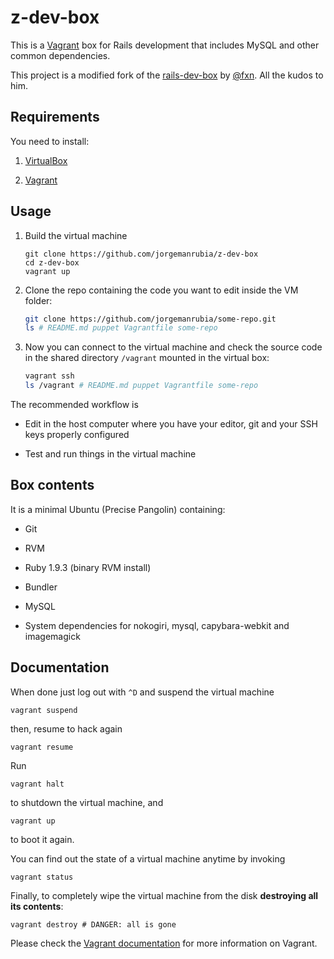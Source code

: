 # z-dev-box

This is a [Vagrant](http://www.vagrantup.com/) box for Rails development that includes MySQL and other common dependencies.

This project is a modified fork of the [rails-dev-box](https://github.com/rails/rails-dev-box) by [@fxn](https://github.com/fxn). All the kudos to him.

## Requirements

You need to install:

1. [VirtualBox](https://www.virtualbox.org)

2. [Vagrant](http://vagrantup.com)

## Usage

1. Build the virtual machine

    ```
    git clone https://github.com/jorgemanrubia/z-dev-box
    cd z-dev-box
    vagrant up
    ```

2. Clone the repo containing the code you want to edit inside the VM folder:

    ```bash
    git clone https://github.com/jorgemanrubia/some-repo.git
    ls # README.md puppet Vagrantfile some-repo
    ```

3. Now you can connect to the virtual machine and check the source code in the shared directory `/vagrant` mounted in the virtual box:

    ```bash
    vagrant ssh 
    ls /vagrant # README.md puppet Vagrantfile some-repo
    ```

The recommended workflow is

* Edit in the host computer where you have your editor, git and your SSH keys properly configured

* Test and run things in the virtual machine

## Box contents

It is a minimal Ubuntu (Precise Pangolin) containing:

* Git

* RVM

* Ruby 1.9.3 (binary RVM install)

* Bundler

* MySQL

* System dependencies for nokogiri, mysql, capybara-webkit and imagemagick

## Documentation

When done just log out with `^D` and suspend the virtual machine

    vagrant suspend

then, resume to hack again

    vagrant resume

Run

    vagrant halt

to shutdown the virtual machine, and

    vagrant up

to boot it again.

You can find out the state of a virtual machine anytime by invoking

    vagrant status

Finally, to completely wipe the virtual machine from the disk **destroying all its contents**:

    vagrant destroy # DANGER: all is gone

Please check the [Vagrant documentation](http://vagrantup.com/v1/docs/index.html) for more information on Vagrant.
